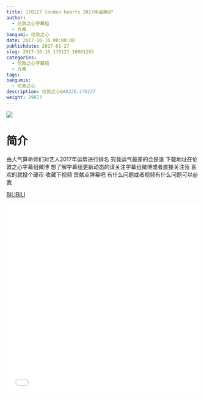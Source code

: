 ```yaml
---
title: 170127 london hearts 2017年运势GP
author: 
  - 伦敦之心字幕组
  - 九條
bangumi: 伦敦之心
date: 2017-10-16 00:00:00
publishdate: 2017-01-27
slug: 2017-10-16_170127_10001285
categories: 
  - 伦敦之心字幕组
  - 九條
tags: 
bangumis: 
  - 伦敦之心
description: 伦敦之心&#8226;170127
weight: 29873
---
```


![](https://i.imgur.com/uQeMDph.jpg)

# 简介  
由人气算命师们对艺人2017年运势进行排名 究竟运气最差的会是谁  下载地址在伦敦之心字幕组微博 想了解字幕组更新动态的请关注字幕组微博或者直接关注我 喜欢的就投个硬币 收藏下视频 贡献点弹幕吧
有什么问题或者视频有什么问题可以@我

  [BILIBILI](https://www.bilibili.com/video/av10001285/)


  <iframe src="//www.bilibili.com/html/html5player.html?cid=16531746&aid=10001285" width="100%" height="500" frameborder="0" allowfullscreen="allowfullscreen"></iframe>
